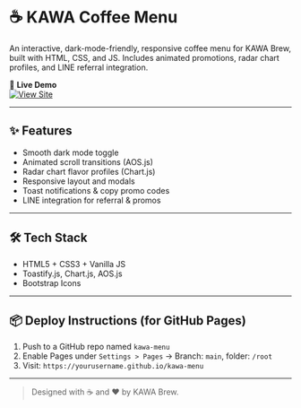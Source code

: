 # ☕ KAWA Coffee Menu

An interactive, dark-mode-friendly, responsive coffee menu for KAWA Brew, built with HTML, CSS, and JS. Includes animated promotions, radar chart profiles, and LINE referral integration.

🚀 **Live Demo**  
[![View Site](https://img.shields.io/badge/Open-KAWA%20Menu-4B5563?style=for-the-badge&logo=googlechrome&logoColor=white)](https://cas-ix.github.io/kawa.brew)

---

## ✨ Features
- Smooth dark mode toggle
- Animated scroll transitions (AOS.js)
- Radar chart flavor profiles (Chart.js)
- Responsive layout and modals
- Toast notifications & copy promo codes
- LINE integration for referral & promos

---

## 🛠 Tech Stack
- HTML5 + CSS3 + Vanilla JS
- Toastify.js, Chart.js, AOS.js
- Bootstrap Icons

---

## 📦 Deploy Instructions (for GitHub Pages)
1. Push to a GitHub repo named `kawa-menu`
2. Enable Pages under `Settings > Pages` → Branch: `main`, folder: `/root`
3. Visit: `https://yourusername.github.io/kawa-menu`

---

> Designed with ☕ and ❤️ by KAWA Brew.
